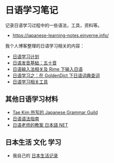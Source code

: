 # 日语学习笔记

记录日语学习过程中的一些语法，工具，资料等。

- <https://japanese-learning-notes.einverne.info/>

我个人博客整理的日语学习相关的内容：

- [日语学习计划](https://blog.einverne.info/post/2022/10/japanese-learning-plan.html)
- [日语发音基础：五十音](https://blog.einverne.info/post/2022/10/japanese-hiragana-katakana.html)
- [日语输入法相关及 Rime 下输入日语](https://blog.einverne.info/post/2022/10/japanese-input-method-macos-rime.html)
- [日语学习之：在 GoldenDict 下日语词典查词](https://blog.einverne.info/post/2022/10/japanese-goldendict-dictionary.html)
- [日语学习相关工具](https://blog.einverne.info/post/2022/10/japanese-learning-tools.html)

## 其他日语学习材料

- [Tae Kim 所写的 Japanese Grammar Guild](http://www.guidetojapanese.org/learn/grammar)
- [日语语法指南](https://res.wokanxing.info/jpgramma/)
- [日语老师的教案 日本語 NET](https://nihongokyoshi-net.com/)

## 日本生活 文化 学习

- 我自己的 [日本生活记录](https://japan.einverne.info)

